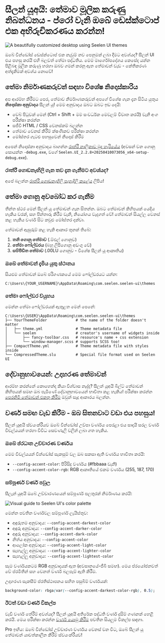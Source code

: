 # සීලන් යූඅයි: තේමාව මූලික කරුණු නිබන්ධනය - ප්රෝ වැනි ඔබේ ඩෙස්ක්ටොප් එක අභිරුචිකරණය කරන්න!

![A beautifully customized desktop using Seelen UI themes](https://raw.githubusercontent.com/Seelen-Inc/sl-blogs/refs/heads/master/blog/seelen-ui-theme-tutorial/image.png)

ඔබේ වින්ඩෝස් ඩෙස්ක්ටොප් එක නැවුම් නව පෙනුමක් ලබා දීමට අවශ්යද? සීලන් UI එය පහසු කරයි
 එහි බලවත් තේමා පද්ධතිය. මෙම මාර්ගෝපදේශය කෙසේද යන්න පිළිබඳ මූලික කරුණු හරහා ඔබව ගමන් කරනු ඇත
 තේමාවන් වැඩ - කේතීකරණ අත්දැකීමක් අවශ්ය නොවේ!

## තේමා නිර්මාණකරුවන් සඳහා විශේෂ නිදොස්කාරිය

අප ආරම්භ කිරීමට පෙර, තේමාව නිර්මාණකරුවන් අපගේ විශේෂ ගැන දැන සිටිය යුතුය **නිදොස්කා අනුවාදය**
සීලන් යූ! මෙම අනුවාදය ඔබට ඔබට ඉඩ දෙයි:

* වෙබ් පිටුවක් මෙන් (Ctrl + Shift + මම සංවර්ධක මෙවලම් විවෘත කරයි) වැනි අංග පරීක්ෂා කරන්න
* සජීවී HTML / CSS වෙනස්කම් බලන්න
* තේමාව වෙනස් කිරීම් ක්ෂණිකව පරීක්ෂා කරන්න
* මෝස්තර ගැටළු පහසුවෙන් නිදොස් කිරීම

අපෙන් නිදොස්කා අනුවාදය බාගන්න
[රාත්රී නාලිකාව මුදා හැරියේය](https://seelen.io/apps/seelen-ui/releases/nightly)
(අවසන් වන ගොනු සොයන්න `-debug.exe`, වගේ
`Seelen.UI_2.2.8+20250410073056_x64-setup-debug.exe`).

### රාත්රී ගොඩනැඟිලි ගැන තව දැන ගැනීමට අවශ්යද?

අපේ බලන්න
[රාත්රී ගොඩනැඟිලි පැහැදිලි කළේය](https://seelen.io/blog/seelen-ui-nightly) ලිපිය!

## තේමා ගොනු අවබෝධ කර ගැනීම

තීන්ත ස්ථර මෙන් සීලන් යූ තේමාවන් ගැන සිතන්න. ඔබට තේමාවන් කිහිපයක් යෙදිය හැකිය
 වරක්, සහ පින්තාරු කිරීම වැනි, නියෝගය වැදගත් වේ! තේමාවන් සියල්ල වෙනස් කළ හැකිය
 වර්ණ සිට කවුළු මෝස්තර දක්වා.

තේමාවන් ඇසුරුම් කළ හැකි ආකාර තුනක් තිබේ:

1. **තනි ගොනු තේමාව** (.ම්එල් ගොනුව)
2. **තේමා ෆෝල්ඩරය** (බහු ලිපිගොනු අඩංගු වේ)
3. **සම්පීඩිත තේමාව** (.00LU ගොනුව - විශේෂ සීලන් යූ ආකෘතිය)

### ඔබේ තේමාවන් දැමිය යුතු ස්ථානය

සියළුම තේමාවන් ඔබේ පරිගණකයේ මෙම ෆෝල්ඩරයට යන්න:

```text
C:\Users\{YOUR_USERNAME}\AppData\Roaming\com.seelen.seelen-ui\themes
```

### තේමා ෆෝල්ඩර ව්යුහය

මෙන්න තේමා ෆෝල්ඩරයක් ඇතුළත මෙන් පෙනේ:

```text
C:\Users\{USER}\AppData\Roaming\com.seelen.seelen-ui\themes
├── YourThemeFolder             # the name of the folder doesn't matter
│   ├── theme.yml               # Theme metadata file
│   └── seelen                  # creator's username of widgets inside
│       ├── fancy-toolbar.css   # resource's name + css extension
│       └── window-manager.scss # supports SCSS too!
├── CompactTheme.yml            # Theme metadata file with styles inside
└── CompressedTheme.slu         # Special file format used on Seelen UI
```

## දේවානුභාවයෙන්: උදාහරණ තේමාවන්

ආරම්භ කරන්නේ කොහෙන්ද කියා විශ්වාස නැද්ද? සීලන් යූඅයි බිල්ට් තේමාවන් කිහිපයක් සමඟ ඔබ පැමිණේ
 දේවානුභාවයෙන් භාවිතා කළ හැකිය! පරීක්ෂා කරන්න
[පෙරනිමි තේමාවන් එකතු කිරීම](https://github.com/eythaann/Seelen-UI/tree/master/static/themes)
ඔවුන් සෑදූ ආකාරය බලන්න.

## වර්ණ සමඟ වැඩ කිරීම - ඔබ සිතනවාට වඩා එය පහසුය!

සීලන් යූඅයි ස්වයංක්රීයව ඔබේ වින්ඩෝස් උච්පා වර්ණය පෙරළා එය සාදයි
 සරල වර්ණ විචල්යයන් හරහා විවිධ සෙවණැලි වලින් ලබා ගත හැකිය.

### ඔබේ ප්රධාන උච්චාරණ වර්ණය

මෙම විචල්යයන් වින්ඩෝස් සැකසුම් වල ඔබ සකසා ඇති වර්ණය භාවිතා කරයි:

* `--config-accent-color`: පිරිසිදු වර්ණය (#fbbaaa වැනි)
* `--config-accent-color-rgb`: RGB ආකෘතියේ එකම වර්ණය (255, 187, 170)

### සම්පූර්ණ වර්ණ පවුල

සීලැන් යූඅයි ඔබේ උච්චාරණයෙන් සම්පූර්ණ පලතුරක් නිර්මාණය කරයි:

![Visual guide to Seelen UI's color palette](https://raw.githubusercontent.com/Seelen-Inc/sl-blogs/refs/heads/master/blog/seelen-ui-theme-tutorial/colors.png)

මෙන්න පවතින වර්ණවල සම්පූර්ණ ලැයිස්තුව:

* අඳුරුතම අනුවාදය: `--config-accent-darkest-color`
* අඳුරු අනුවාදය: `--config-accent-darker-color`
* අඳුරු අනුවාදය: `--config-accent-dark-color`
* නිත්ය අනුවාදය: `--config-accent-color`
* ආලෝක අනුවාදය: `--config-accent-light-color`
* සැහැල්ලු අනුවාදය: `--config-accent-lighter-color`
* සැහැල්ලු අනුවාදය: `--config-accent-lightest-color`

සෑම වර්ණයකටම RGB අනුවාදයක් ඇත (අවසානයේ-ජීබී සමඟ). මෙය ප්රයෝජනවත් වේ
 ප්රමිතීන් සහ වෙනත් වර්ණ බලපෑම් ඇති කිරීම.

උදාහරණ සැකසීම් ප්රතිස්ථාපනය සහිත පසුබිම් වර්ණයක්:

```css
background-color: rbga(var(--config-accent-darkest-color-rgb), 0.5);
```

### ඊටත් වඩා වර්ණ විකල්ප

වැඩි වර්ණ තේරීම් අවශ්යද? සීලන් යූඅයි අතිරේක පද්ධති වර්ණ දුසිම් ගණනක් හෙළි කරයි.
 මෙය පරීක්ෂා කරන්න
[වර්ණ යොමු කිරීම](https://gist.github.com/eythaann/cd9a3cda0206ce23a17f5ea00ec2ba06)
පවතින සියලුම විකල්ප සඳහා.

Pro ඉඟිය: ඔබේ වින්ඩෝස් උච්චාරණ වර්ණය වෙනස් වන විට, ඔබේ සීලන් යූ තේමාවන් යාවත්කාලීන කිරීම්
 ස්වයංක්රීයව!
